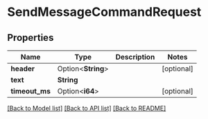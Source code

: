 # SendMessageCommandRequest

## Properties

Name | Type | Description | Notes
------------ | ------------- | ------------- | -------------
**header** | Option<**String**> |  | [optional]
**text** | **String** |  | 
**timeout_ms** | Option<**i64**> |  | [optional]

[[Back to Model list]](../README.md#documentation-for-models) [[Back to API list]](../README.md#documentation-for-api-endpoints) [[Back to README]](../README.md)


